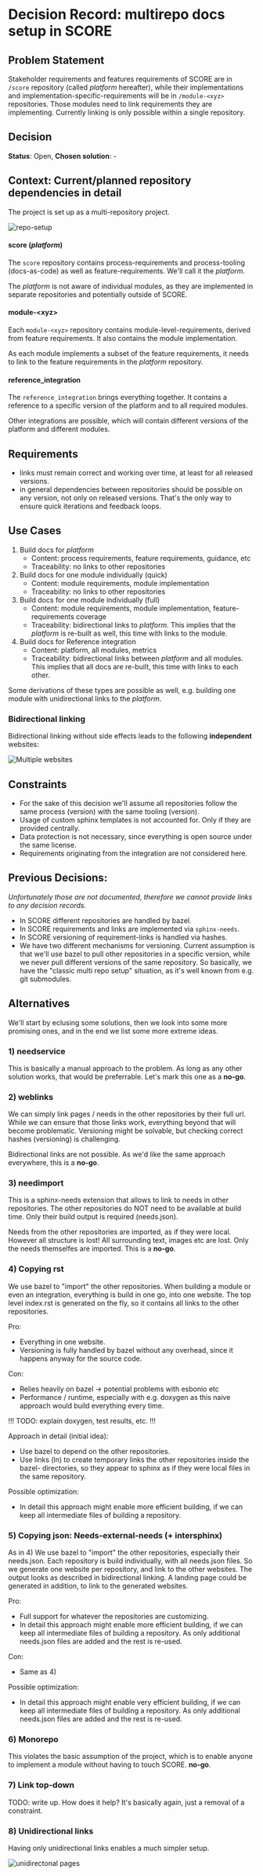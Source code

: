 # Decision Record: multirepo docs setup in SCORE

## Problem Statement

Stakeholder requirements and features requirements of SCORE are in `/score`
repository (called *platform* hereafter), while their implementations and
implementation-specific-requirements will be in `/module-<xyz>` repositories.
Those modules need to link requirements they are implementing. Currently
linking is only possible within a single repository.

## Decision

**Status**: Open, **Chosen solution**: -

## Context: Current/planned repository dependencies in detail

The project is set up as a multi-repository project.

![repo-setup](_assets/multirepo_setup.drawio.svg)

#### score (*platform*)
The `score` repository contains process-requirements and process-tooling
(docs-as-code) as well as feature-requirements. We'll call it the *platform*.

The *platform* is not aware of individual modules, as they are implemented in
separate repositories and potentially outside of SCORE.

#### module-\<xyz\>
Each `module-<xyz>` repository contains module-level-requirements, derived from
feature requirements. It also contains the module implementation.

As each module implements a subset of the feature requirements, it needs to
link to the feature requirements in the *platform* repository.

#### reference_integration
The `reference_integration` brings everything together. It contains a reference
to a specific version of the platform and to all required modules.

Other integrations are possible, which will contain different versions of the
platform and different modules.

## Requirements
* links must remain correct and working over time, at least for all released
  versions.
* in general dependencies between repositories should be possible on any
  version, not only on released versions. That's the only way to ensure quick
  iterations and feedback loops.


## Use Cases
1) Build docs for *platform*
   - Content: process requirements, feature requirements, guidance, etc
   - Traceability: no links to other repositories
2) Build docs for one module individually (quick)
   - Content: module requirements, module implementation
   - Traceability: no links to other repositories
3) Build docs for one module individually (full)
   - Content: module requirements, module implementation, feature-requirements
     coverage
   - Traceability: bidirectional links to *platform*. This implies that the
     *platform* is re-built as well, this time with links to the module.
4) Build docs for Reference integration
   - Content: platform, all modules, metrics
   - Traceability: bidirectional links between *platform* and all modules. This
     implies that all docs are re-built, this time with links to each other.

Some derivations of these types are possible as well, e.g. building one module
with unidirectional links to the *platform*.

### Bidirectional linking
Bidirectional linking without side effects leads to the following
**independent** websites:

![Multiple websites](_assets/multirepo_pages.drawio.svg)


## Constraints

* For the sake of this decision we'll assume all repositories follow the same
  process (version) with the same tooling (version).
* Usage of custom sphinx templates is not accounted for. Only if they are
  provided centrally.
* Data protection is not necessary, since everything is open source under the
  same license.
* Requirements originating from the integration are not considered here.

## Previous Decisions:

*Unfortunately those are not documented, therefore we cannot provide links to
any decision records.*
* In SCORE different repositories are handled by bazel.
* In SCORE requirements and links are implemented via `sphinx-needs`.
* In SCORE versioning of requirement-links is handled via hashes.
* We have two different mechanisms for versioning. Current assumption is that
  we'll use bazel to pull other repositories in a specific version, while we
  never pull different versions of the same repository. So basically, we have
  the "classic multi repo setup" situation, as it's well known from e.g. git
  submodules.


## Alternatives

We'll start by eclusing some solutions, then we look into some more promising
ones, and in the end we list some more extreme ideas.

### 1) needservice

This is basically a manual approach to the problem. As long as any other
solution works, that would be preferrable. Let's mark this one as a **no-go**.

### 2) weblinks

We can simply link pages / needs in the other repositories by their full url.
While we can ensure that those links work, everything beyond that will become
problematic. Versioning might be solvable, but checking correct hashes
(versioning) is challenging.

Bidirectional links are not possible. As we'd like the same approach
everywhere, this is a **no-go**.

### 3) needimport

This is a sphinx-needs extension that allows to link to needs in other
repositories. The other repositories do NOT need to be available at build time.
Only their build output is required (needs.json).

Needs from the other repositories are imported, as if they were local. However
all structure is lost! All surrounding text, images etc are lost. Only the
needs themselfes are imported. This is a **no-go**.

### 4) Copying rst

We use bazel to "import" the other repositories. When building a module or even
an integration, everything is build in one go, into one website. The top level
index.rst is generated on the fly, so it contains all links to the other
repositories.

Pro:
* Everything in one website.
* Versioning is fully handled by bazel without any overhead, since it happens
  anyway for the source code.

Con:
* Relies heavily on bazel -> potential problems with esbonio etc
* Performance / runtime, especially with e.g. doxygen as this naive approach
  would build everything every time.

!!! TODO: explain doxygen, test results, etc. !!!

Approach in detail (initial idea):
* Use bazel to depend on the other repositories.
* Use links (ln) to create temporary links the other repositories inside the
  bazel- directories, so they appear to sphinx as if they were local files in
  the same repository.

Possible optimization:
* In detail this approach might enable more efficient building, if we can keep
  all intermediate files of building a repository.

### 5) Copying json: Needs-external-needs (+ intersphinx)

As in 4) We use bazel to "import" the other repositories, especially their
needs.json. Each repository is build individually, with all needs.json files.
So we generate one website per repository, and link to the other websites. The
output looks as described in bidirectional linking. A landing page could be
generated in addition, to link to the generated websites.

Pro:
* Full support for whatever the repositories are customizing.
* In detail this approach might enable more efficient building, if we can keep
  all intermediate files of building a repository. As only additional
  needs.json files are added and the rest is re-used.

Con:
* Same as 4)

Possible optimization:
* In detail this approach might enable very efficient building, if we can keep
  all intermediate files of building a repository. As only additional
  needs.json files are added and the rest is re-used.


### 6) Monorepo

This violates the basic assumption of the project, which is to enable anyone to
implement a module without having to touch SCORE. **no-go**.

### 7) Link top-down

TODO: write up. How does it help? It's basically again, just a removal of a
constraint.

### 8) Unidirectional links

Having only unidirectional links enables a much simpler setup.

![unidirectonal pages](_assets/multirepo_unidirectional.drawio.svg)
